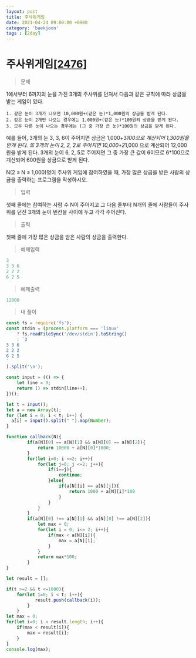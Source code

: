 ```yaml
---
layout: post
title: 주사위게임
date: 2021-04-24 09:00:00 +0900
category: 'baekjoon'
tags : [2day]
---
```

# 주사위게임[[2476]][주사위게임]
>문제

1에서부터 6까지의 눈을 가진 3개의 주사위를 던져서 다음과 같은 규칙에 따라 상금을 받는 게임이 있다.

    1. 같은 눈이 3개가 나오면 10,000원+(같은 눈)*1,000원의 상금을 받게 된다. 
    2. 같은 눈이 2개만 나오는 경우에는 1,000원+(같은 눈)*100원의 상금을 받게 된다. 
    3. 모두 다른 눈이 나오는 경우에는 (그 중 가장 큰 눈)*100원의 상금을 받게 된다.  

예를 들어, 3개의 눈 3, 3, 6이 주어지면 상금은 1,000+3*100으로 계산되어 1,300원을 받게 된다. 또 3개의 눈이 2, 2, 2로 주어지면 10,000+2*1,000 으로 계산되어 12,000원을 받게 된다. 3개의 눈이 6, 2, 5로 주어지면 그 중 가장 큰 값이 6이므로 6*100으로 계산되어 600원을 상금으로 받게 된다.

N(2 ≤ N ≤ 1,000)명이 주사위 게임에 참여하였을 때, 가장 많은 상금을 받은 사람의 상금을 출력하는 프로그램을 작성하시오.

>입력

첫째 줄에는 참여하는 사람 수 N이 주어지고 그 다음 줄부터 N개의 줄에 사람들이 주사위를 던진 3개의 눈이 빈칸을 사이에 두고 각각 주어진다. 

>출력

첫째 줄에 가장 많은 상금을 받은 사람의 상금을 출력한다.

>예제입력

```cpp
3
3 3 6
2 2 2
6 2 5
```
>예제출력

```cpp
12000
```

>내 풀이

```javascript
const fs = require('fs');
const stdin = (process.platform === 'linux'
    ? fs.readFileSync('/dev/stdin').toString()
    : `3
3 3 6
2 2 2
6 2 5
`
).split('\n');

const input = (() => {
    let line = 0;
    return () => stdin[line++];
})();

let t = input();
let a = new Array(t);
for (let i = 0; i < t; i++) {
  a[i] = input().split(" ").map(Number);
}

function callback(N){
        if(a[N][0] == a[N][1] && a[N][0] == a[N][2]){
            return 10000 + a[N][0]*1000;
        }
        for(let i=0; i <=2; i++){
            for(let j=0; j <=2; j++){
                if(i==j){
                    continue;
                }else{
                    if(a[N][i] == a[N][j]){
                        return 1000 + a[N][i]*100
                    }
                }
            }
        }
        if(a[N][0] !== a[N][1] && a[N][0] !== a[N][2]){
            let max = 0;
            for(let i = 0; i<= 2; i++){
                if(max < a[N][i]){
                    max = a[N][i];
                }
            }
            return max*100;
        }
}

let result = [];

if(t >=2 && t <=1000){
    for(let i=0; i < t; i++){
           result.push(callback(i));
        }
    }   
let max = 0;
for(let i=0; i < result.length; i++){
    if(max < result[i]){
        max = result[i];
    }
}
console.log(max);
```

[주사위게임]:https://www.acmicpc.net/problem/2476